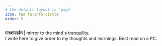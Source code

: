 ```yaml
---
# the default layout is 'page'
icon: fas fa-info-circle
order: 5
---
```


**मनःशमदर्पण** \| mirror to the mind's tranquility.
<br />
I write here to give order to my thoughts and learnings. Best read on a PC.
